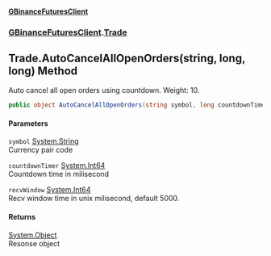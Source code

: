 #### [GBinanceFuturesClient](./index.md 'index')
### [GBinanceFuturesClient](./GBinanceFuturesClient.md 'GBinanceFuturesClient').[Trade](./GBinanceFuturesClient-Trade.md 'GBinanceFuturesClient.Trade')
## Trade.AutoCancelAllOpenOrders(string, long, long) Method
Auto cancel all open orders using countdown. Weight: 10.  
```csharp
public object AutoCancelAllOpenOrders(string symbol, long countdownTimer, long recvWindow=5000L);
```
#### Parameters
<a name='GBinanceFuturesClient-Trade-AutoCancelAllOpenOrders(string_long_long)-symbol'></a>
`symbol` [System.String](https://docs.microsoft.com/en-us/dotnet/api/System.String 'System.String')  
Currency pair code  
  
<a name='GBinanceFuturesClient-Trade-AutoCancelAllOpenOrders(string_long_long)-countdownTimer'></a>
`countdownTimer` [System.Int64](https://docs.microsoft.com/en-us/dotnet/api/System.Int64 'System.Int64')  
Countdown time in milisecond  
  
<a name='GBinanceFuturesClient-Trade-AutoCancelAllOpenOrders(string_long_long)-recvWindow'></a>
`recvWindow` [System.Int64](https://docs.microsoft.com/en-us/dotnet/api/System.Int64 'System.Int64')  
Recv window time in unix milisecond, default 5000.  
  
#### Returns
[System.Object](https://docs.microsoft.com/en-us/dotnet/api/System.Object 'System.Object')  
Resonse object  
